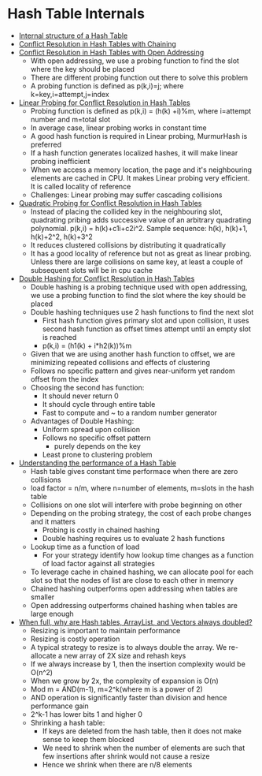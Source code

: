 # Hash Table Internals

- [Internal structure of a Hash Table](https://youtu.be/jjW8w8ED3Ns?si=3xBjvXp9Me61i2Qp)
- [Conflict Resolution in Hash Tables with Chaining
](https://youtu.be/9rb8oILi4lU?si=KMWrI2U0nq-ldlav)
- [Conflict Resolution in Hash Tables with Open Addressing
](https://youtu.be/6_yFb7icd_c?si=dtf-txCoJneYdHhj)
    - With open addressing, we use a probing function to find the slot where the key should be placed
    - There are different probing function out there to solve this problem
    - A probing function is defined as p(k,i)=j; where k=key,i=attempt,j=index
- [Linear Probing for Conflict Resolution in Hash Tables
](https://youtu.be/5QKAXG25hig?si=SG1asWynisME93C4)
  - Probing function is defined as p(k,i) = (h(k) +i)%m, where i=attempt number and m=total slot
  - In average case, linear probing works in constant time
  - A good hash function is required in Linear probing, MurmurHash is preferred
  - If a hash function generates localized hashes, it will make linear probing inefficient
  - When we access a memory location, the page and it's neighbouring elements are cached in CPU. It makes Linear probing very efficient. It is called locality of reference
  - Challenges: Linear probing may suffer cascading collisions
- [Quadratic Probing for Conflict Resolution in Hash Tables](https://youtu.be/F-8pWiJv8ik?si=YsxhQti0l7G3JkWZ)
    - Instead of placing the collided key in the neighbouring slot, quadrating pribing adds successive value of an arbitrary quadrating polynomial. p(k,i) = h(k)+c1i+c2i^2. Sample sequence: h(k), h(k)+1, h(k)+2^2, h(k)+3^2
    - It reduces clustered collisions by distributing it quadratically
    - It has a good locality of reference but not as great as linear probing. Unless there are large collisions on same key, at least a couple of subsequent slots will be in cpu cache
- [Double Hashing for Conflict Resolution in Hash Tables
](https://youtu.be/wV4K6fo0T58?si=3dX-5YJbGlIqFmbC)
    - Double hashing is a probing technique used with open addressing, we use a probing function to find the slot where the key should be placed
    - Double hashing techniques use 2 hash functions to find the next slot
        - First hash function gives primary slot and upon collision, it uses second hash function as offset times attempt until an empty slot is reached
        - p(k,i) = (h1(k) + i*h2(k))%m
    - Given that we are using another hash function to offset, we are minimizing repeated collisions and effects of clustering
    - Follows no specific pattern and gives near-uniform yet random offset from the index
    - Choosing the second has function:
        - It should never return 0
        - It should cycle through entire table
        - Fast to compute and ~ to a random number generator
    - Advantages of Double Hashing:
        - Uniform spread upon collision
        - Follows no specific offset pattern
            - purely depends on the key
        - Least prone to clustering problem
- [Understanding the performance of a Hash Table](https://youtu.be/oD2yaTtu69w?si=_JlCK6UjR5uT7Wha)
    - Hash table gives constant time performace when there are zero collisions
    - load factor = n/m, where n=number of elements, m=slots in the hash table
    - Collisions on one slot will interfere with probe beginning on other
    - Depending on the probing strategy, the cost of each probe changes and it matters
        - Probing is costly in chained hashing
        - Double hashing requires us to evaluate 2 hash functions
    - Lookup time as a function of load
        - For your strategy identify how lookup time changes as a function of load factor against all strategies
    - To leverage cache in chained hashing, we can allocate pool for each slot so that the nodes of list are close to each other in memory
    - Chained hashing outperforms open addressing when tables are smaller
    - Open addressing outperforms chained hashing when tables are large enough
- [When full, why are Hash tables, ArrayList, and Vectors always doubled?](https://youtu.be/zt1E0akArqQ?si=R1elhm827gF_RITO)
    - Resizing is important to maintain performance
    - Resizing is costly operation
    - A typical strategy to resize is to always double the array. We re-allocate a new array of 2X size and rehash keys
    - If we always increase by 1, then the insertion complexity would be O(n^2)
    - When we grow by 2x, the complexity of expansion is O(n)
    - Mod m = AND(m-1), m=2^k(where m is a power of 2)
    - AND operation is significantly faster than division and hence performance gain
    - 2^k-1 has lower bits 1 and higher 0
    - Shrinking a hash table:
        - If keys are deleted from the hash table, then it does not make sense to keep them blocked 
        - We need to shrink when the number of elements are such that few insertions after shrink would not cause a resize
        - Hence we shrink when there are n/8 elements
    




